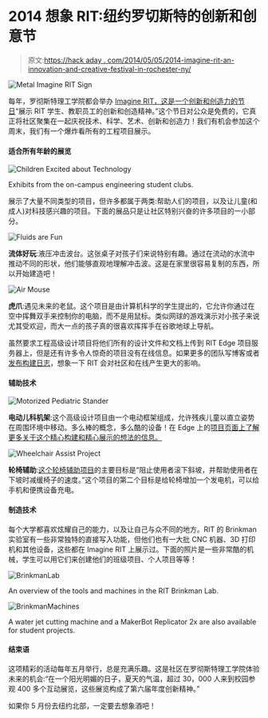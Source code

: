 # 2014 想象 RIT:纽约罗切斯特的创新和创意节

> 原文:[https://hack aday . com/2014/05/05/2014-imagine-rit-an-innovation-and-creative-festival-in-rochester-ny/](https://hackaday.com/2014/05/05/2014-imagine-rit-an-innovation-and-creativity-festival-in-rochester-ny/)

![Metal Imagine RIT Sign](../Images/088b4cb553d0476df4e1b80a7497a0d8.png)

每年，罗彻斯特理工学院都会举办 [Imagine RIT，这是一个创新和创造力的节日](http://www.rit.edu/imagine/)“展示 RIT 学生、教职员工的创新和创造精神。”这个节日对公众是免费的，它真正将社区聚集在一起庆祝技术、科学、艺术、创新和创造力！我们有机会参加这个周末，我们有一个爆炸看所有的工程项目展示。

#### 适合所有年龄的展览

![Children Excited about Technology](../Images/03a1c024e49709776b9430c4224fd879.png)

Exhibits from the on-campus engineering student clubs.

展示了大量不同类型的项目，但许多都属于两类:帮助人们的项目，以及让儿童(和成人)对科技感兴趣的项目。下面的展品只是让社区特别兴奋的许多项目的一小部分。

![Fluids are Fun](../Images/9f7daaf40d5dd27afe08a4ece1ce9408.png)

**流体好玩**:液压冲击波台。这张桌子对孩子们来说特别有趣。通过在流动的水流中推动不同的形状，他们能够直观地理解冲击波。这是在家里很容易复制的东西，所以开始建造吧！

![Air Mouse](../Images/f7949fc4d34fe7b0e7922f2c28617d5d.png)

**虎爪**:遇见未来的老鼠。这个项目是由计算机科学的学生提出的，它允许你通过在空中挥舞双手来控制你的电脑，而不是用鼠标。类似网球的游戏演示对小孩子来说尤其受欢迎，而大一点的孩子真的很喜欢挥挥手在谷歌地球上导航。

虽然要求工程高级设计项目将他们所有的设计文件和文档上传到 RIT Edge 项目服务器上，但是还有许多令人惊奇的项目没有在线信息。如果更多的团队写博客或者[发布构建日志](http://hackaday.io)，想象一下 RIT 会对社区和在线产生更大的影响。

#### 辅助技术

![Motorized Pediatric Stander](../Images/798b26714a79c414e988c5198004f0a2.png)

**电动儿科机架**:这个高级设计项目由一个电动框架组成，允许残疾儿童以直立姿势在周围环境中移动。多么棒的概念，多么酷的设备！在 Edge 上的[项目页面上了解更多关于这个精心构建和精心展示的想法的信息。](http://edge.rit.edu/edge/P14045/public/Home)

![Wheelchair Assist Project](../Images/bd25ee6bf78ce3d78f1bd109506ab295.png)

**轮椅辅助**:[这个轮椅辅助项目](http://edge.rit.edu/edge/P14007/public/Home)的主要目标是“阻止使用者滚下斜坡，并帮助使用者在下坡时减缓椅子的速度。”这个项目的第二个目标是给轮椅增加一个发电机，可以给手机和便携设备充电。

#### 制造技术

每个大学都喜欢炫耀自己的能力，以及让自己与众不同的地方。RIT 的 Brinkman 实验室有一些非常独特的直接写入功能，但他们也有一大批 CNC 机器、3D 打印机和其他设备，这些都在 Imagine RIT 上展示过。下面的照片是一些非常酷的机械，学生可以用它们来创建他们的班级项目、个人项目等等！

![BrinkmanLab](../Images/4964c82545a4c328a8b62fd0d9064819.png)

An overview of the tools and machines in the RIT Brinkman Lab.

![BrinkmanMachines](../Images/d62613e8dc89cbccece42fcd8fb16d4d.png)

A water jet cutting machine and a MakerBot Replicator 2x are also available for student projects.

#### 结束语

这项精彩的活动每年五月举行，总是充满乐趣。这是社区在罗彻斯特理工学院体验未来的机会:“在一个阳光明媚的日子，夏天的气温，超过 30，000 人来到校园参观 400 多个互动展览，这些展览构成了第六届年度创新精神。”

如果你 5 月份去纽约北部，一定要去想象酒吧！